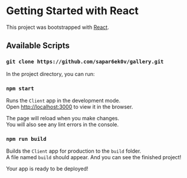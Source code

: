 # Getting Started with React

This project was bootstrapped with [React](https://github.com/facebook/react).

## Available Scripts

### `git clone https://github.com/sapar6ek0v/gallery.git`

In the project directory, you can run:

### `npm start`

Runs the `Client` app in the development mode.\
Open [http://localhost:3000](http://localhost:3000) to view it in the browser.

The page will reload when you make changes.\
You will also see any lint errors in the console.

### `npm run build`

Builds the `Client` app for production to the `build` folder.\
A file named `build` should appear. And you can see the finished project!

Your app is ready to be deployed!
